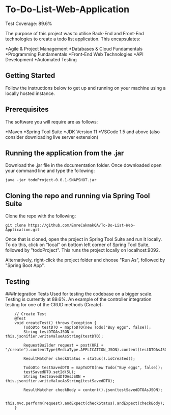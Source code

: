 # To-Do-List-Web-Application

Test Coverage: 89.6%

The purpose of this project was to utilise Back-End and Front-End technologies to create a todo list application. This encapsulates:

*Agile & Project Management
*Databases & Cloud Fundamentals
*Programming Fundamentals
*Front-End Web Technologies
*API Development
*Automated Testing

## Getting Started

Follow the instructions below to get up and running on your machine using a locally hosted instance.


## Prerequisites

The software you will require are as follows:

*Maven
*Spring Tool Suite
*JDK Version 11
*VSCode 1.5 and above (also consider downloading live server extension)


## Running the application from the .jar

Download the .jar file in the documentation folder. Once downloaded open your command line and type the following:

```
java -jar todoProject-0.0.1-SNAPSHOT.jar

```

## Cloning the repo and running via Spring Tool Suite

Clone the repo with the following:

```
git clone https://github.com/EmreCakmakQA/To-Do-List-Web-Application.git

```

Once that is cloned, open the project in Spring Tool Suite and run it locally. To do this, click on "local" on bottom left corner of Spring Tool Suite, followed by "todoProject". This runs the project locally on localhost:9092.

Alternatively, right-click the project folder and choose "Run As", followed by "Spring Boot App".


## Testing

###Integration Tests
Used for testing the codebase on a bigger scale. Testing is currently at 89.6%.
An example of the controller integration testing for one of the CRUD methods (Create):

```
	// Create Test
	@Test
	void createTest() throws Exception {
	    TodoDto testDTO = mapToDTO(new Todo("Buy eggs", false));
	    String testDTOAsJSON = this.jsonifier.writeValueAsString(testDTO);

	    RequestBuilder request = post(URI + "/create").contentType(MediaType.APPLICATION_JSON).content(testDTOAsJSON);

	    ResultMatcher checkStatus = status().isCreated();

	    TodoDto testSavedDTO = mapToDTO(new Todo("Buy eggs", false));
	    testSavedDTO.setId(5L);
	    String testSavedDTOAsJSON = this.jsonifier.writeValueAsString(testSavedDTO);

	    ResultMatcher checkBody = content().json(testSavedDTOAsJSON);

	    this.mvc.perform(request).andExpect(checkStatus).andExpect(checkBody);
	}

```
